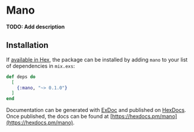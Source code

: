 # Mano

**TODO: Add description**

## Installation

If [available in Hex](https://hex.pm/docs/publish), the package can be installed
by adding `mano` to your list of dependencies in `mix.exs`:

```elixir
def deps do
  [
    {:mano, "~> 0.1.0"}
  ]
end
```

Documentation can be generated with [ExDoc](https://github.com/elixir-lang/ex_doc)
and published on [HexDocs](https://hexdocs.pm). Once published, the docs can
be found at [https://hexdocs.pm/mano](https://hexdocs.pm/mano).


